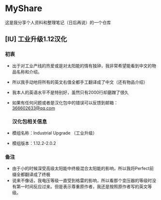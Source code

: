 # MyShare
这是我分享个人资料和整理笔记（日后再说）的一个仓库

## \[IU\] 工业升级1.12汉化

### 初衷
- 出于对工业产线的热爱或是对太阳能的情有独钟，我非常希望能看到中文的物品名称和介绍。
- 所以我手动地将所有的英文右值全都手工翻译成了中文（还有物品介绍）
- 我本人的英语水平不是特别好，虽然只有2000行却磨蹭了很久
- 如果有任何问题或者是汉化包中的错误可以反馈到邮箱：[366602633@qq.com](366602633@qq.com)

  ### 汉化包相关信息
- 模组名称：Industrial Upgrade （工业升级）
- 模组版本：1.12.2-2.0.2
### 备注
- 由于小的时候深受高级太阳能中终极混合太阳能的影响，所以我将Perfect前缀全都翻译成了终极
- 说来不像话，我电压等级一直受到格雷的影响，所以看那个变压器的等级时没有第一时间反应过来。但是表示尊重原作者，我还是按照原作者写的英文等级。

